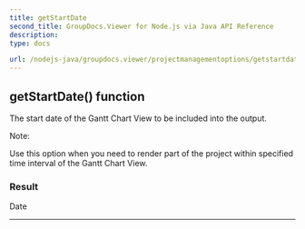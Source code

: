 ```yaml
---
title: getStartDate
second_title: GroupDocs.Viewer for Node.js via Java API Reference
description: 
type: docs

url: /nodejs-java/groupdocs.viewer/projectmanagementoptions/getstartdate/
---
```


## getStartDate()  function

 The start date of the Gantt Chart View to be included into the output.
 
 
 Note:
 
 
 Use this option when you need to render part of the project
 within specified time interval of the Gantt Chart View.
 

### Result
Date


---


